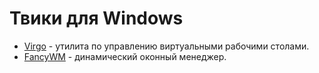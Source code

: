 # Твики для Windows

- [Virgo](https://github.com/henkman/virgo/releases/latest/download/virgo.zip) - утилита по управлению виртуальными рабочими столами.
- [FancyWM](https://github.com/FancyWM/fancywm/releases/latest/download/Release.zip) - динамический оконный менеджер.  
